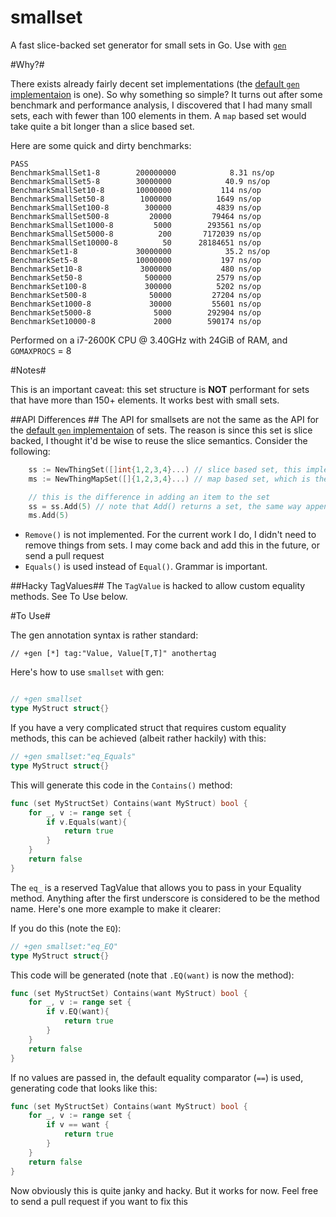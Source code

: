 # smallset
A fast slice-backed set generator for small sets in Go.  Use with [`gen`](https://github.com/clipperhouse/gen)

#Why?#

There exists already fairly decent set implementations (the [default `gen` implementaion](https://github.com/clipperhouse/set) is one). So why something so simple? It turns out after some benchmark and performance analysis, I discovered that I had many small sets, each with fewer than 100 elements in them. A `map` based set would take quite a bit longer than a slice based set.

Here are some quick and dirty benchmarks:

```
PASS
BenchmarkSmallSet1-8    	200000000	         8.31 ns/op
BenchmarkSmallSet5-8    	30000000	        40.9 ns/op
BenchmarkSmallSet10-8   	10000000	       114 ns/op
BenchmarkSmallSet50-8   	 1000000	      1649 ns/op
BenchmarkSmallSet100-8  	  300000	      4839 ns/op
BenchmarkSmallSet500-8  	   20000	     79464 ns/op
BenchmarkSmallSet1000-8 	    5000	    293561 ns/op
BenchmarkSmallSet5000-8 	     200	   7172039 ns/op
BenchmarkSmallSet10000-8	      50	  28184651 ns/op
BenchmarkSet1-8         	30000000	        35.2 ns/op
BenchmarkSet5-8         	10000000	       197 ns/op
BenchmarkSet10-8        	 3000000	       480 ns/op
BenchmarkSet50-8        	  500000	      2579 ns/op
BenchmarkSet100-8       	  300000	      5202 ns/op
BenchmarkSet500-8       	   50000	     27204 ns/op
BenchmarkSet1000-8      	   30000	     55601 ns/op
BenchmarkSet5000-8      	    5000	    292904 ns/op
BenchmarkSet10000-8     	    2000	    590174 ns/op
```

Performed on a i7-2600K CPU @ 3.40GHz with 24GiB of RAM, and `GOMAXPROCS` = 8

#Notes#

This is an important caveat: this set structure is **NOT** performant for sets that have more than 150+ elements. It works best with small sets.

##API Differences ##
The API for smallsets are not the same as the API for the [default `gen` implementaion](https://github.com/clipperhouse/set) of sets. The reason is since this set is slice backed, I thought it'd be wise to reuse the slice semantics. Consider the following:

```Go
	ss := NewThingSet([]int{1,2,3,4}...) // slice based set, this implementation
	ms := NewThingMapSet([]{1,2,3,4}...) // map based set, which is the common one

	// this is the difference in adding an item to the set
	ss = ss.Add(5) // note that Add() returns a set, the same way append() does it
	ms.Add(5) 
````

* `Remove()` is not implemented. For the current work I do, I didn't need to remove things from sets. I may come back and add this in the future, or send a pull request
* `Equals()` is used instead of `Equal()`. Grammar is important.

##Hacky TagValues##
The `TagValue` is hacked to allow custom equality methods. See To Use below.

#To Use#

The gen annotation syntax is rather standard: 

```// +gen [*] tag:"Value, Value[T,T]" anothertag```

Here's how to use `smallset` with gen:

```go

// +gen smallset
type MyStruct struct{}
```

If you have a very complicated struct that requires custom equality methods, this can be achieved (albeit rather hackily) with this:

```go
// +gen smallset:"eq_Equals"
type MyStruct struct{}
```

This will generate this code in the `Contains()` method:

```go
func (set MyStructSet) Contains(want MyStruct) bool {
	for _, v := range set {
		if v.Equals(want){
			return true
		}
	}
	return false
}
```

The `eq_` is a reserved TagValue that allows you to pass in your Equality method. Anything after the first underscore is considered to be the method name. Here's one more example to make it clearer:

If you do this (note the `EQ`):

```go
// +gen smallset:"eq_EQ"
type MyStruct struct{}
```

This code will be generated (note that `.EQ(want)` is now the method):

```go
func (set MyStructSet) Contains(want MyStruct) bool {
	for _, v := range set {
		if v.EQ(want){
			return true
		}
	}
	return false
}
```

If no values are passed in, the default equality comparator (`==`) is used, generating code that looks like this:
```go
func (set MyStructSet) Contains(want MyStruct) bool {
	for _, v := range set {
		if v == want {
			return true
		}
	}
	return false
}
```


Now obviously this is quite janky and hacky. But it works for now. Feel free to send a pull request if you want to fix this